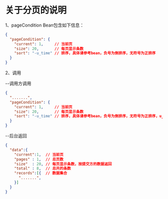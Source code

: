 # 关于分页的说明

1、pageCondition Bean包含如下信息：
  
```json
{
  "pageCondition": {
    "current": 1,     // 当前页
    "size": 20,       // 每页显示条数
    "sort": "-u_time" // 排序，具体请参考bean，负号为倒排序，无符号为正排序
  }
}
```
2、调用

--调用方调用
```json
{
  ".......",
  "pageCondition": {
    "current": 1,     // 当前页
    "size": 20,       // 每页显示条数
    "sort": "-u_time" // 排序，具体请参考bean，负号为倒排序，无符号为正排序，u_time代表按更新时间倒排序
  }
}
```

--后台返回
```json
{
  "data":{
    "current":1,  // 当前页
    "pages" : 1,  // 总页数
    "size"  : 20, // 每页显示条数，按提交方的数据返回
    "total" : 8,  // 总共的条数
    "records":[{  // 数据集合
      ".......", 
    }]
  }
}
```
